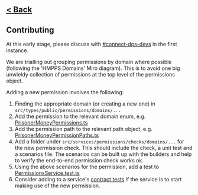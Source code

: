 [< Back](../README.md)
---

## Contributing

At this early stage, please discuss with [#connect-dps-devs](https://moj.enterprise.slack.com/archives/C04JFG3QJE6) in
the first instance.

We are trialling out grouping permissions by domain where possible (following the 'HMPPS Domains' Miro diagram). This is
to avoid one big unwieldy collection of permissions at the top level of the permissions object.

Adding a new permission involves the following:

1) Finding the appropriate domain (or creating a new one) in `src/types/public/permissions/domains/...`
2) Add the permission to the relevant domain enum,
   e.g. [PrisonerMoneyPermissions.ts](../src/types/public/permissions/domains/prisonerSpecific/prisonerMoney/PrisonerMoneyPermissions.ts)
3) Add the permission path to the relevant path object,
   e.g. [PrisonerMoneyPermissionPaths.ts](../src/types/public/permissions/domains/prisonerSpecific/prisonerMoney/PrisonerMoneyPermissionPaths.ts)
4) Add a folder under `src/services/permissions/checks/domains/...` for the new permission check. This should include
   the
   check, a unit test and a scenarios file. The scenarios can be built up with the builders and help to verify
   the end-to-end permission check works ok.
5) Using the above scenarios for the permission, add a test
   to [PermissionsService.test.ts](../src/services/permissions/PermissionsService.test.ts)
6) Consider adding to a service's [contract tests](../src/contractTests) if the service is to start making use of the
   new permission.
